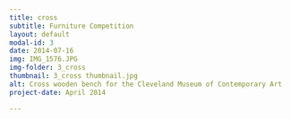 ```yaml
---
title: cross
subtitle: Furniture Competition
layout: default
modal-id: 3
date: 2014-07-16
img: IMG_1576.JPG
img-folder: 3_cross
thumbnail: 3_cross thumbnail.jpg
alt: Cross wooden bench for the Cleveland Museum of Contemporary Art
project-date: April 2014

---
```

